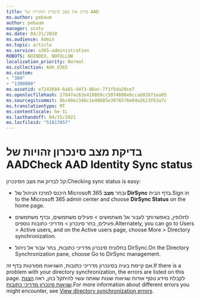 ```yaml
---
title: בדוק את מצב סינכרון הזהויות של AAD
ms.author: pebaum
author: pebaum
manager: scotv
ms.date: 04/21/2020
ms.audience: Admin
ms.topic: article
ms.service: o365-administration
ROBOTS: NOINDEX, NOFOLLOW
localization_priority: Normal
ms.collection: Adm_O365
ms.custom:
- "304"
- "1300008"
ms.assetid: e7242604-6a81-44f3-86ac-7f1f5da29ce7
ms.openlocfilehash: 27847ac62e418869cc5074808e6ccab02671ea05
ms.sourcegitcommit: 8bc60ec34bc1e40685e3976576e04a2623f63a7c
ms.translationtype: MT
ms.contentlocale: he-IL
ms.lasthandoff: 04/15/2021
ms.locfileid: "51817857"
---
```

# <a name="check-aad-identity-sync-status"></a><span data-ttu-id="0adbd-102">בדיקת מצב סינכרון זהויות של AAD</span><span class="sxs-lookup"><span data-stu-id="0adbd-102">Check AAD Identity Sync status</span></span>

<span data-ttu-id="0adbd-103">קל לבדוק את מצב הסינכרון:</span><span class="sxs-lookup"><span data-stu-id="0adbd-103">Checking sync status is easy:</span></span>
  
- <span data-ttu-id="0adbd-104">היכנס למרכז הניהול של Microsoft 365 ובחר **מצב DirSync** בדף הבית.</span><span class="sxs-lookup"><span data-stu-id="0adbd-104">Sign in to the Microsoft 365 admin center and choose **DirSync Status** on the home page.</span></span>

- <span data-ttu-id="0adbd-105">לחלופין, באפשרותך לעבור אל משתמשים \> פעילים משתמשים, ובדף משתמשים פעילים, בחר סינכרון \> מדריכי כתובות נוספים.</span><span class="sxs-lookup"><span data-stu-id="0adbd-105">Alternately, you can go to Users \> Active users, and on the Active users page, choose More \> Directory synchronization.</span></span>

- <span data-ttu-id="0adbd-106">בחלונית סינכרון מדריכי כתובות, בחר עבור אל ניהול DirSync.</span><span class="sxs-lookup"><span data-stu-id="0adbd-106">On the Directory Synchronization pane, choose Go to DirSync management.</span></span>

<span data-ttu-id="0adbd-107">אם קיימת בעיה בסינכרון מדריכי כתובות, השגיאות מפורטות בדף זה.</span><span class="sxs-lookup"><span data-stu-id="0adbd-107">If there is a problem with your directory synchronization, the errors are listed on this page.</span></span> <span data-ttu-id="0adbd-108">לקבלת מידע נוסף אודות שגיאות שונות שאתה עשוי להיתקל בהן, ראה [הצגת שגיאות סינכרון מדריכי כתובות](https://docs.microsoft.com//office365/enterprise/identify-directory-synchronization-errors).</span><span class="sxs-lookup"><span data-stu-id="0adbd-108">For more information about different errors you might encounter, see [View directory synchronization errors](https://docs.microsoft.com//office365/enterprise/identify-directory-synchronization-errors).</span></span>
  